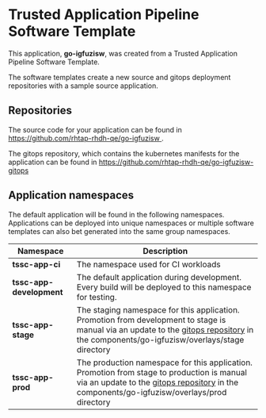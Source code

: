 # Trusted Application Pipeline Software Template

This application, **go-igfuzisw**, was created from a Trusted Application Pipeline Software Template.

The software templates create a new source and gitops deployment repositories with a sample source application. 

## Repositories

The source code for your application can be found in [https://github.com/rhtap-rhdh-qe/go-igfuzisw ](https://github.com/rhtap-rhdh-qe/go-igfuzisw ).
 
The gitops repository, which contains the kubernetes manifests for the application can be found in 
[https://github.com/rhtap-rhdh-qe/go-igfuzisw-gitops ](https://github.com/rhtap-rhdh-qe/go-igfuzisw-gitops ) 

## Application namespaces 

The default application will be found in the following namespaces. Applications can be deployed into unique namespaces or multiple software templates can also bet generated into the same group namespaces.  

|  Namespace   |  Description   |  
| -------- | -------- |
| **tssc-app-ci** | The namespace used for CI workloads |
| **tssc-app-development** | The default application during development. Every build will be deployed to this namespace for testing. |
| **tssc-app-stage** | The staging namespace for this application. Promotion from development to stage is manual via an update to the [gitops repository](https://github.com/rhtap-rhdh-qe/go-igfuzisw-gitops ) in the components/go-igfuzisw/overlays/stage directory |
| **tssc-app-prod** | The production namespace for this application. Promotion from stage to production is manual via an update to the [gitops repository](https://github.com/rhtap-rhdh-qe/go-igfuzisw-gitops ) in the components/go-igfuzisw/overlays/prod directory |